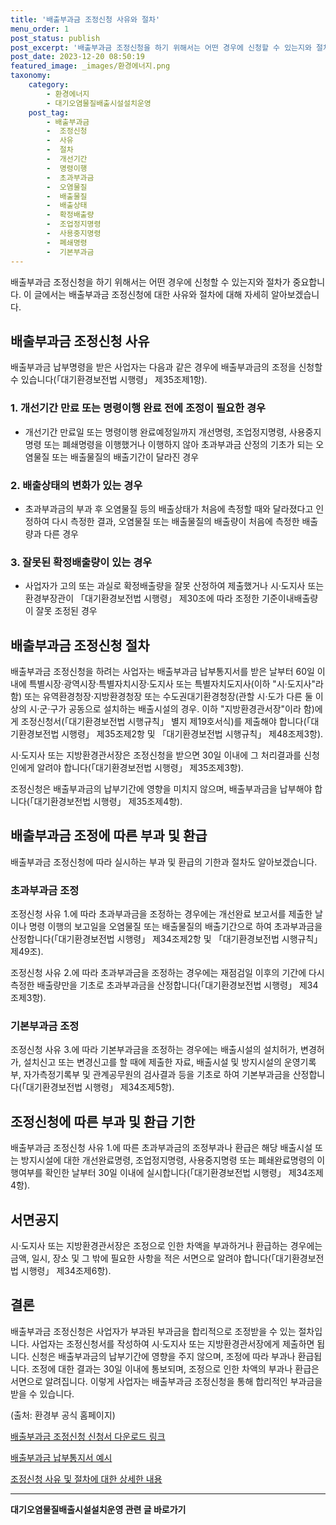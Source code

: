 ```yaml
---
title: '배출부과금 조정신청 사유와 절차'
menu_order: 1
post_status: publish
post_excerpt: '배출부과금 조정신청을 하기 위해서는 어떤 경우에 신청할 수 있는지와 절차가 중요합니다. 이 글에서는 배출부과금 조정신청에 대한 사유와 절차에 대해 자세히 알아보겠습니다.'
post_date: 2023-12-20 08:50:19
featured_image: _images/환경에너지.png
taxonomy:
    category:
        - 환경에너지
        - 대기오염물질배출시설설치운영
    post_tag:
        - 배출부과금
        -  조정신청
        -  사유
        -  절차
        -  개선기간
        -  명령이행
        -  초과부과금
        -  오염물질
        -  배출물질
        -  배출상태
        -  확정배출량
        -  조업정지명령
        -  사용중지명령
        -  폐쇄명령
        -  기본부과금
---
```



배출부과금 조정신청을 하기 위해서는 어떤 경우에 신청할 수 있는지와 절차가 중요합니다. 이 글에서는 배출부과금 조정신청에 대한 사유와 절차에 대해 자세히 알아보겠습니다.

## 배출부과금 조정신청 사유

배출부과금 납부명령을 받은 사업자는 다음과 같은 경우에 배출부과금의 조정을 신청할 수 있습니다(「대기환경보전법 시행령」 제35조제1항).

### 1. 개선기간 만료 또는 명령이행 완료 전에 조정이 필요한 경우

- 개선기간 만료일 또는 명령이행 완료예정일까지 개선명령, 조업정지명령, 사용중지명령 또는 폐쇄명령을 이행했거나 이행하지 않아 초과부과금 산정의 기초가 되는 오염물질 또는 배출물질의 배출기간이 달라진 경우

### 2. 배출상태의 변화가 있는 경우

- 초과부과금의 부과 후 오염물질 등의 배출상태가 처음에 측정할 때와 달라졌다고 인정하여 다시 측정한 결과, 오염물질 또는 배출물질의 배출량이 처음에 측정한 배출량과 다른 경우

### 3. 잘못된 확정배출량이 있는 경우

- 사업자가 고의 또는 과실로 확정배출량을 잘못 산정하여 제출했거나 시·도지사 또는 환경부장관이 「대기환경보전법 시행령」 제30조에 따라 조정한 기준이내배출량이 잘못 조정된 경우

## 배출부과금 조정신청 절차

배출부과금 조정신청을 하려는 사업자는 배출부과금 납부통지서를 받은 날부터 60일 이내에 특별시장·광역시장·특별자치시장·도지사 또는 특별자치도지사(이하 "시·도지사"라 함) 또는 유역환경청장·지방환경청장 또는 수도권대기환경청장(관할 시·도가 다른 둘 이상의 시·군·구가 공동으로 설치하는 배출시설의 경우. 이하 "지방환경관서장"이라 함)에게 조정신청서(「대기환경보전법 시행규칙」 별지 제19호서식)를 제출해야 합니다(「대기환경보전법 시행령」 제35조제2항 및 「대기환경보전법 시행규칙」 제48조제3항).

시·도지사 또는 지방환경관서장은 조정신청을 받으면 30일 이내에 그 처리결과를 신청인에게 알려야 합니다(「대기환경보전법 시행령」 제35조제3항).

조정신청은 배출부과금의 납부기간에 영향을 미치지 않으며, 배출부과금을 납부해야 합니다(「대기환경보전법 시행령」 제35조제4항).

## 배출부과금 조정에 따른 부과 및 환급

배출부과금 조정신청에 따라 실시하는 부과 및 환급의 기한과 절차도 알아보겠습니다.

### 초과부과금 조정

조정신청 사유 1.에 따라 초과부과금을 조정하는 경우에는 개선완료 보고서를 제출한 날이나 명령 이행의 보고일을 오염물질 또는 배출물질의 배출기간으로 하여 초과부과금을 산정합니다(「대기환경보전법 시행령」 제34조제2항 및 「대기환경보전법 시행규칙」 제49조).

조정신청 사유 2.에 따라 초과부과금을 조정하는 경우에는 재점검일 이후의 기간에 다시 측정한 배출량만을 기초로 초과부과금을 산정합니다(「대기환경보전법 시행령」 제34조제3항).

### 기본부과금 조정

조정신청 사유 3.에 따라 기본부과금을 조정하는 경우에는 배출시설의 설치허가, 변경허가, 설치신고 또는 변경신고를 할 때에 제출한 자료, 배출시설 및 방지시설의 운영기록부, 자가측정기록부 및 관계공무원의 검사결과 등을 기초로 하여 기본부과금을 산정합니다(「대기환경보전법 시행령」 제34조제5항).

## 조정신청에 따른 부과 및 환급 기한

배출부과금 조정신청 사유 1.에 따른 초과부과금의 조정부과나 환급은 해당 배출시설 또는 방지시설에 대한 개선완료명령, 조업정지명령, 사용중지명령 또는 폐쇄완료명령의 이행여부를 확인한 날부터 30일 이내에 실시합니다(「대기환경보전법 시행령」 제34조제4항).

## 서면공지

시·도지사 또는 지방환경관서장은 조정으로 인한 차액을 부과하거나 환급하는 경우에는 금액, 일시, 장소 및 그 밖에 필요한 사항을 적은 서면으로 알려야 합니다(「대기환경보전법 시행령」 제34조제6항).

## 결론

배출부과금 조정신청은 사업자가 부과된 부과금을 합리적으로 조정받을 수 있는 절차입니다. 사업자는 조정신청서를 작성하여 시·도지사 또는 지방환경관서장에게 제출하면 됩니다. 신청은 배출부과금의 납부기간에 영향을 주지 않으며, 조정에 따라 부과나 환급됩니다. 조정에 대한 결과는 30일 이내에 통보되며, 조정으로 인한 차액의 부과나 환급은 서면으로 알려집니다. 이렇게 사업자는 배출부과금 조정신청을 통해 합리적인 부과금을 받을 수 있습니다.

(출처: 환경부 공식 홈페이지)

[배출부과금 조정신청 신청서 다운로드 링크](http://example.com)

[배출부과금 납부통지서 예시](http://example.com)

[조정신청 사유 및 절차에 대한 상세한 내용](http://example.com)
<!-- wp:separator -->
<hr class="wp-block-separator has-alpha-channel-opacity"/>
<!-- /wp:separator -->

<!-- wp:group {"backgroundColor":"base","layout":{"type":"constrained"}} -->
<div class="wp-block-group has-base-background-color has-background"><!-- wp:paragraph {"align":"center","fontSize":"medium"} -->
<p class="has-text-align-center has-large-font-size"><strong>대기오염물질배출시설설치운영 관련 글 바로가기</strong></p>
<!-- /wp:paragraph -->


<!-- wp:latest-posts
{"categories":[{"id":35038,"count":19,"description":"","link":"https://uknowlaw.com/category/%eb%8c%80%ea%b8%b0%ec%98%a4%ec%97%bc%eb%ac%bc%ec%a7%88%eb%b0%b0%ec%b6%9c%ec%8b%9c%ec%84%a4%ec%84%a4%ec%b9%98%ec%9a%b4%ec%98%81/","name":"대기오염물질배출시설설치운영","slug":"대기오염물질배출시설설치운영","taxonomy":"category","parent":0,"meta":[],"_links":{"self":[{"href":"https://uknowlaw.com/wp-json/wp/v2/categories/35038"}],"collection":[{"href":"https://uknowlaw.com/wp-json/wp/v2/categories"}],"about":[{"href":"https://uknowlaw.com/wp-json/wp/v2/taxonomies/category"}],"wp:post_type":[{"href":"https://uknowlaw.com/wp-json/wp/v2/posts?categories=35038"}],"curies":[{"name":"wp","href":"https://api.w.org/{rel}","templated":true}]}}],"postsToShow":100,"excerptLength":28,"postLayout":"grid","columns":2,"featuredImageAlign":"left","featuredImageSizeSlug":"large","fontSize":"small"} /--></div>
<!-- /wp:group -->